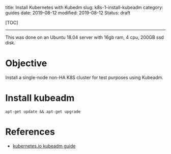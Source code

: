 title: Install Kubernetes with Kubedm
slug: k8s-1-install-kubeadm
category: guides
date: 2019-08-12
modified: 2019-08-12
Status: draft


[TOC]

---


This was done on an Ubuntu 18.04 server with 16gb ram, 4 cpu, 200GB ssd disk.

# Objective
Install a single-node non-HA K8S cluster for test purposes using Kubeadm.


# Install kubeadm
```
apt-get update && apt-get upgrade

```


# References
 - [kubernetes.io kubeadm guide](https://kubernetes.io/docs/setup/production-environment/tools/kubeadm/create-cluster-kubeadm/)
